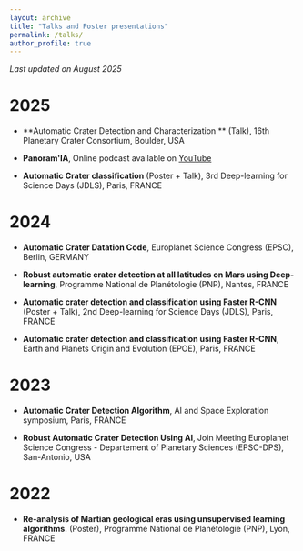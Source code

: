 ```yaml
---
layout: archive
title: "Talks and Poster presentations"
permalink: /talks/
author_profile: true
---
```


*Last updated on August 2025*

# 2025

* **Automatic Crater Detection and Characterization ** (Talk), 16th Planetary Crater Consortium, Boulder, USA

* **Panoram'IA**, Online podcast available on [YouTube](https://www.youtube.com/live/HzWf7cm9W3s?feature=shared&t=1386)

* **Automatic Crater classification** (Poster + Talk), 3rd Deep-learning for Science Days (JDLS), Paris, FRANCE

# 2024

* **Automatic Crater Datation Code**, Europlanet Science Congress (EPSC), Berlin, GERMANY
  
* **Robust automatic crater detection at all latitudes on Mars using Deep-learning**, Programme National de Planétologie (PNP), Nantes, FRANCE
  
* **Automatic crater detection and classification using Faster R-CNN** (Poster + Talk), 2nd Deep-learning for Science Days (JDLS), Paris, FRANCE
  
* **Automatic crater detection and classification using Faster R-CNN**, Earth and Planets Origin and Evolution (EPOE), Paris, FRANCE

# 2023

* **Automatic Crater Detection Algorithm**, AI and Space Exploration symposium, Paris, FRANCE 

* **Robust Automatic Crater Detection Using AI**, Join Meeting Europlanet Science Congress - Departement of Planetary Sciences (EPSC-DPS), San-Antonio, USA

# 2022

* **Re-analysis of Martian geological eras using unsupervised learning algorithms**. (Poster), Programme National de Planétologie (PNP), Lyon, FRANCE 
